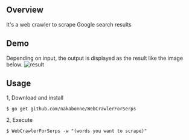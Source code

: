 ## Overview

It's a web crawler to scrape Google search results
## Demo

Depending on input, the output is displayed as the result like the image below.
![result](https://github.com/ryonakao/WebCrawlerForSerps/blob/master/media/demo.gif)

## Usage

1, Download and install
```
$ go get github.com/nakabonne/WebCrawlerForSerps
```

2, Execute
```
$ WebCrawlerForSerps -w "(words you want to scrape)"
```
